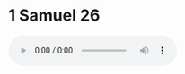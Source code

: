 # 1 Samuel 26

<audio controls>
  <source src="https://openbible.com/audio/hays/BSB_09_1Sa_026_H.mp3" type="audio/mp3" />
  <a href="https://openbible.com/audio/hays/BSB_09_1Sa_026_H.mp3" download="https://openbible.com/audio/hays/BSB_09_1Sa_026_H.mp3">Download MP3 audio</a>.
</audio>

<!--@include: @/bible/translations/bsb/09_1sa/verses/026.md-->